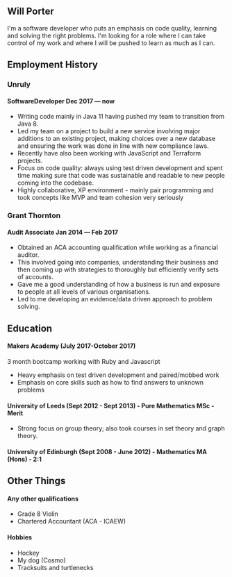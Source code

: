 ## Will Porter

I'm a software developer who puts an emphasis on code quality, learning and solving the right problems. I'm looking for a role where I can take control of my work and where I will be pushed to learn as much as I can.


## Employment History

### Unruly
#### SoftwareDeveloper Dec 2017 — now

- Writing code mainly in Java 11 having pushed my team to transition from Java 8.
- Led my team on a project to build a new service involving major additions to an existing project, making choices over a new database and ensuring the work was done in line with new compliance laws.
- Recently have also been working with JavaScript and Terraform projects.
- Focus on code quality: always using test driven development and spent time making sure that code was sustainable and readable to new people coming into the codebase.
- Highly collaborative, XP environment - mainly pair programming and took concepts like MVP and team cohesion very seriously

### Grant Thornton
#### Audit Associate Jan 2014 — Feb 2017

- Obtained an ACA accounting qualification while working as a financial auditor.
- This involved going into companies, understanding their business and then coming up with strategies to thoroughly but efficiently verify sets of accounts.
- Gave me a good understanding of how a business is run and exposure to people at all levels of various organisations.
- Led to me developing an evidence/data driven approach to problem solving.

## Education

#### Makers Academy (July 2017-October 2017)
3 month bootcamp working with Ruby and Javascript

- Heavy emphasis on test driven development and paired/mobbed work
- Emphasis on core skills such as how to find answers to unknown problems 

#### University of Leeds (Sept 2012 - Sept 2013) - Pure Mathematics MSc - Merit
- Strong focus on group theory; also took courses in set theory and graph theory.

#### University of Edinburgh (Sept 2008 - June 2012) - Mathematics MA (Hons) - 2:1

## Other Things
#### Any other qualifications

- Grade 8 Violin
- Chartered Accountant (ACA - ICAEW)


#### Hobbies
- Hockey
- My dog (Cosmo)
- Tracksuits and turtlenecks
